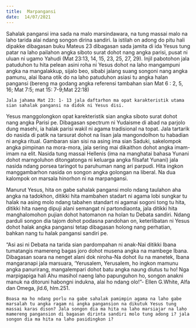 ```yaml
---
title:  Marpangansi
date:  14/07/2021
---
```


Sahalak pangansi ima sada na malo marsindawara, na tung massai malo na laho tarida alai ndang songon dirina sandiri. Ia istilah on adong do pitu hali dipakke dibagasan buku Mateus 23 dibagasan sada jamita di ida Yesus tung patar na laho pailahon angka siboto surat dohot nang angka parisi, pusat ni uluan ni ugamo Yahudi (Mat 23:13, 14, 15, 23, 25, 27, 29). Injil pabotohon jala patuduhon tu hita pelean asini roha ni Yesus dohot na laho mangampuni angka na mangalakkup, sijalo beo, sibabi jalang suang songoni nang angka pamunu, alai Ibana otik do na laho patuduhon asiasi tu angka halan pangansi (bereng ma godang angka referensi tambahan sian Mat 6 : 2, 5, 16; Mat 7:5; mat 15: 7-9;Mat 22:18)

`Jala jahama Mat 23: 1- 13 jala daftarhon ma opat karakteristik utama sian sahalak pangansi na didok ni Yesus disi.`

Yesus manggolongkon opat karekteristik sian angka siboto surat dohot nang angka Parisi pe. Dibagasan spectrum ni Yudaisme di abad na parjolo dung masehi, ia halak parisi wakil ni agama tradisional na topat. Jala tartarik do nasida di patik na tarsurat dohot na lisan jala mangondolhon tu habadian ni angka ritual. Gambaran sian sisi na asing ima sian Saduki, sakelompok angka pimpinan na mora-mora, jala sering mai dikaithon dohot angka imam-imam na elit. Nasida tung massai Hellenis (ima na manghatai bahasa Yunani dohot marngoluhon ditongatonga ni keluarga angka filsafat Yunani) jala nasida ndang porsea taringot tu paruhuman nang ari parpudi. Hita ingkon manggambarhon nasida on songon angka golongan na liberal. Na dua kalompok on marsala hinorhon ni na marpangansi.

Manurut Yesus, hita on gabe sahalak pangansi molo ndang taulahon aha angka na tadokhon, ditikki hita mambahen stadart ni agama lobi sungkar tu halak na asing molo ndang tabahen standart ni agamai sogoni tong tu hita, ditikki hita naeng dipuji alani semangat ni partondiaonta, jala ditikki hita manghalomohon pujian dohot hatomanon na holan tu Debata sandiri. Ndang parduli songon dia tajom dohot podasna pandohan on, keterlibatan ni Yesus dohot halak angka pangansi tetap dibagasan holong nang perhatian, bahkan nang tu halak pangansi sandiri pe.

“Asi asi ni Debata na tarida sian pardompahan ni anak-Nai ditikki Ibana tumatangis mamereng bagas joro dohot musena angka na mambege Ibana. Dibagasan soara na nenget alani dok niroha-Na dohot ilu na manetek, Ibana mangaranapi jala marsuara, ‘Yerusalem, Yerusalem, ho ingkon mamunu angka panurirang, mangalempari dohot batu angka naung diutus tu ho! Nga marpigapiga hali Ahu masihol naeng laho papunguhon ho, songon anakni manuk na ditoruni habongni indukna, alai ho ndang olo!”- Ellen G.White, Alfa dan Omega, jld.6, hlm.251.

`Boasa ma ho ndang porlu na gabe sahalak pamimpin agama na laho gabe marsalah tu angka ragam ni angka pangansion na dikutuk Yesus tung massai karas dison? Jala songon dia ma hita na laho marsiajar na laho mamereng pangansion di bagasan dirinta sandiri molo tung adong i? jala songon dia ma hita na laho pasidingkon i?`